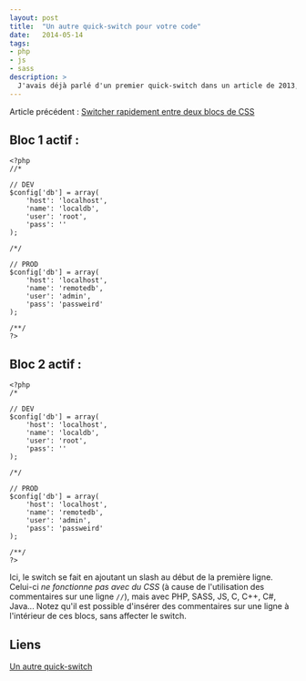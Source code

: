 ```yaml
---
layout: post
title:  "Un autre quick-switch pour votre code"
date:   2014-05-14
tags:
- php
- js
- sass
description: >
  J'avais déjà parlé d'un premier quick-switch dans un article de 2013, en voici un autre plus compressé que j'ai découvert tout récemment.
---
```


Article précédent : [Switcher rapidement entre deux blocs de CSS](https://blog.smarchal.com/switcher-rapidement-entre-deux-blocs-de-css)

## Bloc 1 actif :

	<?php
	//*

	// DEV
	$config['db'] = array(
		'host': 'localhost',
		'name': 'localdb',
		'user': 'root',
		'pass': ''
	);

	/*/

	// PROD
	$config['db'] = array(
		'host': 'localhost',
		'name': 'remotedb',
		'user': 'admin',
		'pass': 'passweird'
	);

	/**/
	?>

## Bloc 2 actif :

	<?php
	/*

	// DEV
	$config['db'] = array(
		'host': 'localhost',
		'name': 'localdb',
		'user': 'root',
		'pass': ''
	);

	/*/

	// PROD
	$config['db'] = array(
		'host': 'localhost',
		'name': 'remotedb',
		'user': 'admin',
		'pass': 'passweird'
	);

	/**/
	?>

Ici, le switch se fait en ajoutant un slash au début de la première ligne. Celui-ci *ne fonctionne pas avec du CSS* (à cause de l'utilisation des commentaires sur une ligne `//`), mais avec PHP, SASS, JS, C, C++, C#, Java...
Notez qu'il est possible d'insérer des commentaires sur une ligne à l'intérieur de ces blocs, sans affecter le switch.

## Liens
[Un autre quick-switch](https://blog.smarchal.com/switcher-rapidement-entre-deux-blocs-de-css)